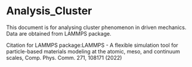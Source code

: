 # Analysis_Cluster
This document is for analysing cluster phenomenon in driven mechanics. Data are obtained from LAMMPS package.


Citation for LAMMPS package:LAMMPS - A flexible simulation tool for particle-based materials modeling at the atomic, meso, and continuum scales, Comp. Phys. Comm. 271, 108171 (2022)

